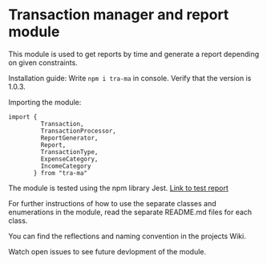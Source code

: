 # Transaction manager and report module

This module is used to get reports by time and generate a report depending on given constraints.

Installation guide:
Write ```npm i tra-ma``` in console. Verify that the version is 1.0.3.

Importing the module:
```
import {
         Transaction,
         TransactionProcessor,
         ReportGenerator,
         Report,
         TransactionType,
         ExpenseCategory,
         IncomeCategory
       } from "tra-ma"
```

The module is tested using the npm library Jest. [Link to test report](https://github.com/as228gc/1dv610-laboration2/wiki/Test-report)

For further instructions of how to use the separate classes and enumerations in the module, read the separate README.md files for each class.

You can find the reflections and naming convention in the projects Wiki.

Watch open issues to see future devlopment of the module.
